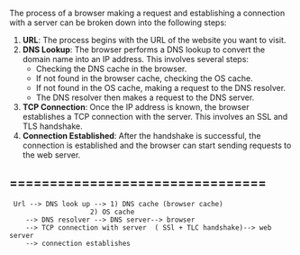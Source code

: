 
The process of a browser making a request and establishing a connection with a server can be broken down into the following steps:

1. **URL**: The process begins with the URL of the website you want to visit.
2. **DNS Lookup**: The browser performs a DNS lookup to convert the domain name into an IP address. This involves several steps:
   - Checking the DNS cache in the browser.
   - If not found in the browser cache, checking the OS cache.
   - If not found in the OS cache, making a request to the DNS resolver.
   - The DNS resolver then makes a request to the DNS server.
3. **TCP Connection**: Once the IP address is known, the browser establishes a TCP connection with the server. This involves an SSL and TLS handshake.
4. **Connection Established**: After the handshake is successful, the connection is established and the browser can start sending requests to the web server.

## ================================
     Url --> DNS look up --> 1) DNS cache (browser cache) 
                        2) OS cache
        --> DNS resolver --> DNS server--> browser
        --> TCP connection with server  ( SSl + TLC handshake)--> web server
        --> connection establishes



                       
